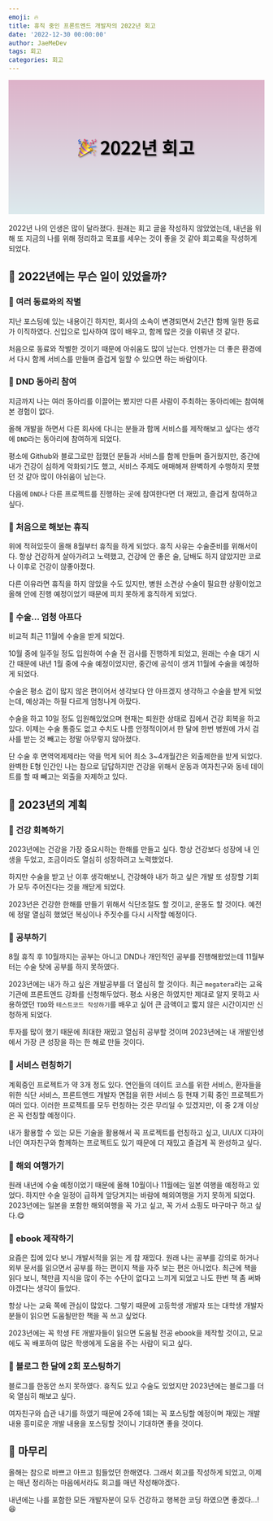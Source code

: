 ```yaml
---
emoji: 🔥
title: 휴직 중인 프론트엔드 개발자의 2022년 회고
date: '2022-12-30 00:00:00'
author: JaeMeDev
tags: 회고
categories: 회고
---
```


![thumbnail](img/thumbnail.png)

2022년 나의 인생은 많이 달라졌다. 원래는 회고 글을 작성하지 않았었는데, 내년을 위해 또 지금의 나를 위해 정리하고 목표를 세우는 것이 좋을 것 같아
회고록을 작성하게 되었다.

## 🧩 2022년에는 무슨 일이 있었을까?

### 🎯 여러 동료와의 작별

지난 포스팅에 있는 내용이긴 하지만, 회사의 소속이 변경되면서 2년간 함께 일한 동료가 이직하였다.
신입으로 입사하여 많이 배우고, 함께 많은 것을 이뤄낸 것 같다.

처음으로 동료와 작별한 것이기 때문에 아쉬움도 많이 남는다. 언젠가는 더 좋은 환경에서 다시 함께 서비스를 만들며 즐겁게 일할 수 있으면 하는 바람이다.

### 🎯 DND 동아리 참여

지금까지 나는 여러 동아리를 이끌어는 봤지만 다른 사람이 주최하는 동아리에는 참여해본 경험이 없다. 

올해 개발을 하면서 다른 회사에 다니는 분들과 함께 서비스를 제작해보고 싶다는 생각에 `DND`라는 동아리에 참여하게 되었다.

평소에 Github와 블로그로만 접했던 분들과 서비스를 함께 만들며 즐거웠지만, 중간에 내가 건강이 심하게 악화되기도 했고, 서비스 주제도 애매해져 
완벽하게 수행하지 못했던 것 같아 많이 아쉬움이 남는다.

다음에 `DND`나 다른 프로젝트를 진행하는 곳에 참여한다면 더 재밌고, 즐겁게 참여하고 싶다.

### 🎯 처음으로 해보는 휴직

위에 적혀있듯이 올해 8월부터 휴직을 하게 되었다. 휴직 사유는 수술준비를 위해서이다.
항상 건강하게 살아가려고 노력했고, 건강에 안 좋은 술, 담배도 하지 않았지만 코로나 이후로 건강이 않좋아졌다.

다른 이유라면 휴직을 하지 않았을 수도 있지만, 병원 소견상 수술이 필요한 상황이었고 올해 안에 진행 예정이었기
때문에 피치 못하게 휴직하게 되었다.

### 🎯 수술... 엄청 아프다

비교적 최근 11월에 수술을 받게 되었다. 

10월 중에 일주일 정도 입원하여 수술 전 검사를 진행하게 되었고, 원래는 수술 대기 시간 때문에 내년 1월 중에 수술 예정이었지만,
중간에 공석이 생겨 11월에 수술을 예정하게 되었다.

수술은 평소 겁이 많지 않은 편이어서 생각보다 안 아프겠지 생각하고 수술을 받게 되었는데, 예상과는 하필 다르게 엄청나게 아팠다.

수술을 하고 10일 정도 입원해있었으며 현재는 퇴원한 상태로 집에서 건강 회복을 하고 있다. 이제는 수술 통증도 없고 수치도 나름 안정적이어서
한 달에 한번 병원에 가서 검사를 받는 것 빼고는 정말 아무렇지 않아졌다.

단 수술 후 면역억제제라는 약을 먹게 되어 최소 3~4개월간은 외출제한을 받게 되었다. 완벽한 E형 인간인 나는 참으로 답답하지만
건강을 위해서 운동과 여자친구와 동네 데이트를 할 때 빼고는 외출을 자제하고 있다. 

## 🧩 2023년의 계획

### 🎯 건강 회복하기

2023년에는 건강을 가장 중요시하는 한해를 만들고 싶다. 항상 건강보다 성장에 내 인생을 두었고, 조금이라도 열심히 성장하려고 노력했었다.

하지만 수술을 받고 난 이후 생각해보니, 건강해야 내가 하고 싶은 개발 또 성장할 기회가 모두 주어진다는 것을 깨닫게 되었다.

2023년은 건강한 한해를 만들기 위해서 식단조절도 할 것이고, 운동도 할 것이다. 예전에 정말 열심히 했었던 복싱이나 주짓수를 다시 시작할 예정이다.

### 🎯 공부하기

8월 휴직 후 10월까지는 공부는 아니고 DND나 개인적인 공부를 진행해왔었는데 11월부터는 수술 탓에 공부를 하지 못하였다. 

2023년에는 내가 하고 싶은 개발공부를 더 열심히 할 것이다. 최근 `megatera`라는 교육기관에 프론트엔드 강좌를 신청해두었다. 평소
사용은 하였지만 제대로 알지 못하고 사용하였던 `TDD`와 `테스트코드 작성하기`를 배우고 싶어 큰 금액이고 짧지 않은 시간이지만 신청하게 되었다.

투자를 많이 했기 때문에 최대한 재밌고 열심히 공부할 것이며 2023년에는 내 개발인생에서 가장 큰 성장을 하는 한 해로 만들 것이다.

### 🎯 서비스 런칭하기

계획중인 프로젝트가 약 3개 정도 있다. 연인들의 데이트 코스를 위한 서비스, 환자들을 위한 식단 서비스, 프론트엔드 개발자 면접을 위한 서비스 등
현재 기획 중인 프로젝트가 여러 있다. 이러한 프로젝트를 모두 런칭하는 것은 무리일 수 있겠지만, 이 중 2개 이상은 꼭 런칭할 예정이다.

내가 활용할 수 있는 모든 기술을 활용해서 꼭 프로젝트를 런칭하고 싶고, UI/UX 디자이너인 여자친구와 함께하는 프로젝트도 있기 때문에 더 재밌고 즐겁게 꼭
완성하고 싶다.

### 🎯 해외 여행가기

원래 내년에 수술 예정이었기 때문에 올해 10월이나 11월에는 일본 여행을 예정하고 있었다. 하지만 수술 일정이 급하게 앞당겨지는 바람에
해외여행을 가지 못하게 되었다. 2023년에는 일본을 포함한 해외여행을 꼭 가고 싶고, 꼭 가서 쇼핑도 마구마구 하고 싶다.😋

### 🎯 ebook 제작하기

요즘은 집에 있다 보니 개발서적을 읽는 게 참 재밌다. 원래 나는 공부를 강의로 하거나 외부 문서를 읽으면서 공부를 하는 편이지 책을 자주 보는 편은
아니었다. 최근에 책을 읽다 보니, 책만큼 지식을 많이 주는 수단이 없다고 느끼게 되었고 나도 한번 책 좀 써봐야겠다는 생각이 들었다.

항상 나는 교육 쪽에 관심이 많았다. 그렇기 때문에 고등학생 개발자 또는 대학생 개발자분들이 읽으면 도움될만한 책을 꼭 쓰고 싶었다.

2023년에는 꼭 학생 FE 개발자들이 읽으면 도움될 전공 ebook을 제작할 것이고, 모교에도 꼭 배포하여 많은 학생에게 도움을 주는 사람이 되고 싶다.

### 🎯 블로그 한 달에 2회 포스팅하기

블로그를 한동안 쓰지 못하였다. 휴직도 있고 수술도 있었지만 2023년에는 블로그를 더욱 열심히 해보고 싶다.

여자친구와 습관 내기를 하였기 때문에 2주에 1회는 꼭 포스팅할 예정이며 재밌는 개발 내용 흥미로운 개발 내용을 포스팅할 것이니 기대하면 좋을 것이다.

## 🧩 마무리

올해는 참으로 바쁘고 아프고 힘들었던 한해였다. 그래서 회고를 작성하게 되었고, 이제는 매년 정리하는 마음에서라도 회고를 매년 작성해야겠다.

내년에는 나를 포함한 모든 개발자분이 모두 건강하고 행복한 코딩 하였으면 좋겠다...!😆

<br/>
